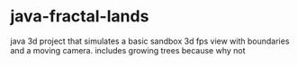 # java-fractal-lands
java 3d project that simulates a basic sandbox 3d fps view with boundaries and a moving camera. includes growing trees because why not
